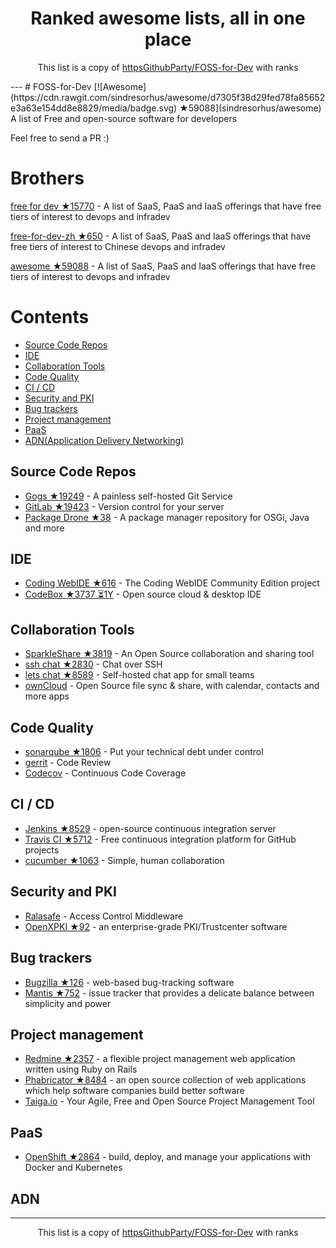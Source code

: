 <h1 align="center">
Ranked awesome lists, all in one place
</h1>
<p align="center">
	This list is a copy of <a href="httpsGithubParty/FOSS-for-Dev">httpsGithubParty/FOSS-for-Dev</a> with ranks
</p>
---
# FOSS-for-Dev  [![Awesome](https://cdn.rawgit.com/sindresorhus/awesome/d7305f38d29fed78fa85652e3a63e154dd8e8829/media/badge.svg) ★59088](sindresorhus/awesome)
A list of Free and open-source software for developers

 
Feel free to send a PR :)
# Brothers
[free for dev ★15770](ripienaar/free-for-dev) - A list of SaaS, PaaS and IaaS offerings that have free tiers of interest to devops and infradev

[free-for-dev-zh ★650](qinghuaiorg/free-for-dev-zh) - A list of SaaS, PaaS and IaaS offerings that have free tiers of interest to Chinese devops and infradev

[awesome ★59088](sindresorhus/awesome) - A list of SaaS, PaaS and IaaS offerings that have free tiers of interest to devops and infradev


# Contents
   * [Source Code Repos](#source-code-repos)
   * [IDE](#ide)
   * [Collaboration Tools](#collaboration-tools)
   * [Code Quality](#code-quality)
   * [CI / CD](#ci--cd)
   * [Security and PKI](#security-and-pki)
   * [Bug trackers](#bug-trackers)
   * [Project management](#project-management)
   * [PaaS](#paas)
   * [ADN(Application Delivery Networking)](#adn)


## Source Code Repos 

 * [Gogs ★19249](gogits/gogs)  - A painless self-hosted Git Service 
 * [GitLab ★19423](gitlabhq/gitlabhq) - Version control for your server
 * [Package Drone ★38](eclipse/packagedrone) - A package manager repository for OSGi, Java and more


## IDE 

 * [Coding WebIDE ★616](Coding/WebIDE) - The Coding WebIDE Community Edition project
 * [CodeBox ★3737 ⏳1Y](CodeboxIDE/codebox) - Open source cloud & desktop IDE


## Collaboration Tools

 * [SparkleShare ★3819](hbons/SparkleShare) - An Open Source collaboration and sharing tool
 * [ssh chat ★2830](shazow/ssh-chat) - Chat over SSH 
 * [lets chat ★8589](sdelements/lets-chat) - Self-hosted chat app for small teams
 * [ownCloud](https://owncloud.org) - Open Source file sync & share, with calendar, contacts and more apps

## Code Quality

 * [sonarqube ★1806](SonarSource/sonarqube) - Put your technical debt under control
 * [gerrit](https://gerrit.googlesource.com/) - Code Review
 * [Codecov](https://codecov.io/) - Continuous Code Coverage


## CI / CD

 * [Jenkins ★8529](jenkinsci/jenkins) - open-source continuous integration server
 * [Travis CI ★5712](travis-ci/travis-ci) - Free continuous integration platform for GitHub projects
 * [cucumber ★1063](cucumber/cucumber) - Simple, human collaboration 


## Security and PKI

 * [Ralasafe](http://sourceforge.net/projects/ralasafe/) - Access Control Middleware
 * [OpenXPKI ★92](openxpki/openxpki) - an enterprise-grade PKI/Trustcenter software


## Bug trackers

* [Bugzilla ★126](bugzilla/bugzilla) - web-based bug-tracking software
* [Mantis ★752](mantisbt/mantisbt) - issue tracker that provides a delicate balance between simplicity and power


## Project management
* [Redmine ★2357](redmine/redmine) - a flexible project management web application written using Ruby on Rails
* [Phabricator ★8484](phacility/phabricator) - an open source collection of web applications which help software companies build better software
* [Taiga.io](https://github.com/taigaio) - Your Agile, Free and Open Source Project Management Tool

## PaaS

 * [OpenShift ★2864](openshift/origin) - build, deploy, and manage your applications with Docker and Kubernetes

## ADN 
  
 
---
<p align="center">
	This list is a copy of <a href="httpsGithubParty/FOSS-for-Dev">httpsGithubParty/FOSS-for-Dev</a> with ranks
</p>
